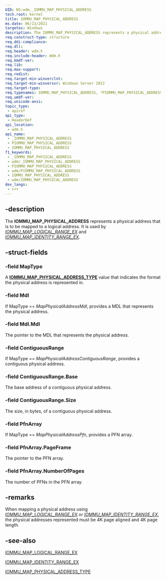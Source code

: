 ```yaml
---
UID: NS:wdm._IOMMU_MAP_PHYSICAL_ADDRESS
tech.root: kernel
title: IOMMU_MAP_PHYSICAL_ADDRESS
ms.date: 06/13/2021
targetos: Windows
description: The IOMMU_MAP_PHYSICAL_ADDRESS represents a physical address that is to be mapped to a logical address.
req.construct-type: structure
req.ddi-compliance: 
req.dll: 
req.header: wdm.h
req.include-header: Wdm.h
req.kmdf-ver: 
req.lib: 
req.max-support: 
req.redist: 
req.target-min-winverclnt: 
req.target-min-winversvr: Windows Server 2022
req.target-type: 
req.typenames: IOMMU_MAP_PHYSICAL_ADDRESS, *PIOMMU_MAP_PHYSICAL_ADDRESS
req.umdf-ver: 
req.unicode-ansi: 
topic_type:
 - apiref
api_type:
 - HeaderDef
api_location:
 - wdm.h
api_name:
 - _IOMMU_MAP_PHYSICAL_ADDRESS
 - PIOMMU_MAP_PHYSICAL_ADDRESS
 - IOMMU_MAP_PHYSICAL_ADDRESS
f1_keywords:
 - _IOMMU_MAP_PHYSICAL_ADDRESS
 - wdm/_IOMMU_MAP_PHYSICAL_ADDRESS
 - PIOMMU_MAP_PHYSICAL_ADDRESS
 - wdm/PIOMMU_MAP_PHYSICAL_ADDRESS
 - IOMMU_MAP_PHYSICAL_ADDRESS
 - wdm/IOMMU_MAP_PHYSICAL_ADDRESS
dev_langs:
 - c++
---
```


## -description

The **IOMMU_MAP_PHYSICAL_ADDRESS** represents a physical address that is to be mapped to a logical address. It is used by [*IOMMU_MAP_LOGICAL_RANGE_EX*](nc-wdm-iommu_map_logical_range_ex.md) and [*IOMMU_MAP_IDENTITY_RANGE_EX*](nc-wdm-iommu_map_identity_range_ex.md).

## -struct-fields

### -field MapType

A [**IOMMU_MAP_PHYSICAL_ADDRESS_TYPE**](ne-wdm-iommu_map_physical_address_type.md) value that indicates the format the physical address is represented in.

### -field Mdl

If MapType == *MapPhysicalAddressMdl*, provides a MDL that represents the physical address.

### -field Mdl.Mdl

The pointer to the MDL that represents the physical address.

### -field ContiguousRange

If MapType == *MapPhysicalAddressContiguousRange*, provides a contiguous physical address.

### -field ContiguousRange.Base

The base address of a contiguous physical address.

### -field ContiguousRange.Size

The size, in bytes, of a contiguous physical address.

### -field PfnArray

If MapType == *MapPhysicalAddressPfn*, provides a PFN array.

### -field PfnArray.PageFrame

The pointer to the PFN array.

### -field PfnArray.NumberOfPages

The number of PFNs in the PFN array.

## -remarks

When mapping a physical address using [*IOMMU_MAP_LOGICAL_RANGE_EX*](nc-wdm-iommu_map_logical_range_ex.md) or [*IOMMU_MAP_IDENTITY_RANGE_EX*](nc-wdm-iommu_map_identity_range_ex.md), the physical addresses represented must be 4K page aligned and 4K page length.

## -see-also

[IOMMU_MAP_LOGICAL_RANGE_EX](nc-wdm-iommu_map_logical_range_ex.md)

[IOMMU_MAP_IDENTITY_RANGE_EX](nc-wdm-iommu_map_identity_range_ex.md)

[IOMMU_MAP_PHYSICAL_ADDRESS_TYPE](ne-wdm-iommu_map_physical_address_type.md)
